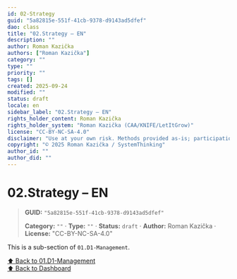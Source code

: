 ```yaml
---
id: 02-Strategy
guid: "5a82815e-551f-41cb-9378-d9143ad5dfef"
dao: class
title: "02.Strategy – EN"
description: ""
author: Roman Kazička
authors: ["Roman Kazička"]
category: ""
type: ""
priority: ""
tags: []
created: 2025-09-24
modified: ""
status: draft
locale: en
sidebar_label: "02.Strategy – EN"
rights_holder_content: Roman Kazička
rights_holder_system: "Roman Kazička (CAA/KNIFE/LetItGrow)"
license: "CC-BY-NC-SA-4.0"
disclaimer: "Use at your own risk. Methods provided as-is; participation is voluntary and context-aware."
copyright: "© 2025 Roman Kazička / SystemThinking"
author_id: ""
author_did: ""
---
```

# 02.Strategy – EN
<!-- fm-visible: start -->

> **GUID:** `"5a82815e-551f-41cb-9378-d9143ad5dfef"`
>   
> **Category:** `""` · **Type:** `""` · **Status:** `draft` · **Author:** Roman Kazička · **License:** "CC-BY-NC-SA-4.0"
<!-- fm-visible: end -->


This is a sub-section of `01.D1-Management`.

[⬆ Back to 01.D1-Management](../index.md)  
[⬆ Back to Dashboard](../../index.md)
